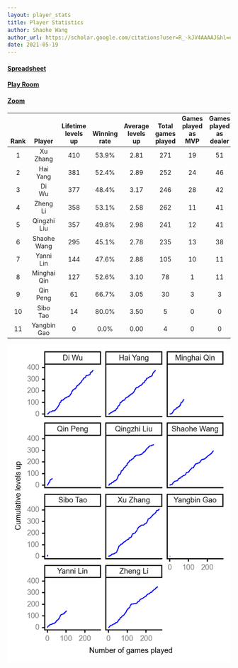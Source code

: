 ```yaml
---
layout: player_stats
title: Player Statistics
author: Shaohe Wang
author_url: https://scholar.google.com/citations?user=R_-kJV4AAAAJ&hl=en
date: 2021-05-19
---
```


#### [Spreadsheet](https://docs.google.com/spreadsheets/d/1So3PBr9gV3I0LzApZOgJlQew2QjM1wAiWhR50rAnHRg/edit#gid=2137801449)
#### [Play Room](https://playingcards.io/a3775q)
#### [Zoom](https://ucsf.zoom.us/j/91360570376?pwd=SmN6aFNPY3UzdEp3M0tmQ1ViUkdQUT09)

<div class="table-wrapper" markdown="block">

| <br><br><br>Rank | <br><br><br>Player | <br> Lifetime <br> levels <br> up | <br><br> Winning <br> rate | <br> Average <br> levels <br> up | <br> Total <br> games <br> played | Games <br> played <br> as <br> MVP | Games <br> played <br> as <br> dealer | N_games <br> short <br> staffed <br> as dealer | Winning <br> rate <br> as <br> dealer |
|:---:|:---:|:---:|:---:|:---:|:---:|:---:|:---:|:---:|:---:|
| 1 | Xu <br> Zhang | 410 | 53.9% | 2.81 | 271 | 19 | 51 | 2 | 51.0% |
| 2 | Hai <br> Yang | 381 | 52.4% | 2.89 | 252 | 24 | 46 | 1 | 54.3% |
| 3 | Di <br> Wu | 377 | 48.4% | 3.17 | 246 | 28 | 42 | 0 | 45.2% |
| 4 | Zheng <br> Li | 358 | 53.1% | 2.58 | 262 | 11 | 41 | 1 | 58.5% |
| 5 | Qingzhi <br> Liu | 357 | 49.8% | 2.98 | 241 | 12 | 41 | 4 | 46.3% |
| 6 | Shaohe <br> Wang | 295 | 45.1% | 2.78 | 235 | 13 | 38 | 2 | 44.7% |
| 7 | Yanni <br> Lin | 144 | 47.6% | 2.88 | 105 | 10 | 11 | 2 | 36.4% |
| 8 | Minghai <br> Qin | 127 | 52.6% | 3.10 | 78 | 1 | 11 | 1 | 72.7% |
| 9 | Qin <br> Peng | 61 | 66.7% | 3.05 | 30 | 3 | 3 | 0 | 66.7% |
| 10 | Sibo <br> Tao | 14 | 80.0% | 3.50 | 5 | 0 | 0 | 0 | 0.0% |
| 11 | Yangbin <br> Gao | 0 | 0.0% | 0.00 | 4 | 0 | 0 | 0 | 0.0% |

</div>

<img src="/assets/images/player_history_plot.png" alt="Plot of player level history" />
